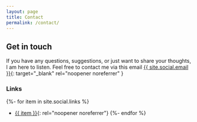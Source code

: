 ```yaml
---
layout: page
title: Contact
permalink: /contact/
---
```


## Get in touch

If you have any questions, suggestions, or just want to share your thoughts, I am here to listen. Feel free to contact me via this email [{{ site.social.email }}](<mailto:{{ site.social.email }}>){: target="_blank" rel="noopener noreferrer" }

### Links

{%- for item in site.social.links %}
- [{{ item }}](<{{ item | relative_url }}>){: rel="noopener noreferrer"}
{%- endfor %}
